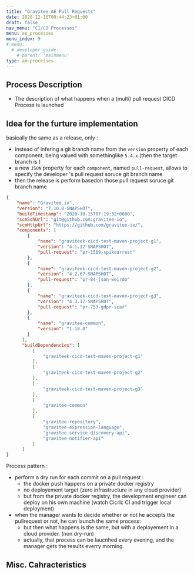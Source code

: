 ```yaml
---
title: "Gravitee AE Pull Requests"
date: 2020-12-16T00:44:23+01:00
draft: false
nav_menu: "CI/CD Processes"
menu: ae_processes
menu_index: 9
# menu:
  # developer_guide:
    # parent: 'mainmenu'
type: am-processes
---
```


## Process Description

* The description of what happens when a (multi) pull request CICD Process is launched



## Idea for the furture implementation

basically the same as a release, only :
* instead of infering a git branch name from the `version` property of each component, being valued with somethinglike `5.4.x` (then the target branch is )
* a new `JSON` property for each `component`, named `pull-request`, allows to specify the developer 's pull request soruce git branch name
* then the release is perform basedon those pull request soruce git branch name

```JSon
{
    "name": "Gravitee.io",
    "version": "7.10.0-SNAPSHOT",
    "buildTimestamp": "2020-10-15T07:19:32+0000",
    "scmSshUrl": "git@github.com:gravitee-io",
    "scmHttpUrl": "https://github.com/gravitee-io/",
    "components": [
        {
            "name": "graviteek-cicd-test-maven-project-g1",
            "version": "4.1.32-SNAPSHOT",
            "pull-request": "pr-1589-spikearrest"
        },
        {
            "name": "graviteek-cicd-test-maven-project-g2",
            "version": "4.2.67-SNAPSHOT",
            "pull-request": "pr-84-json-weirdo"
        },
        {
            "name": "graviteek-cicd-test-maven-project-g3",
            "version": "4.3.17-SNAPSHOT",
            "pull-request": "pr-753-gdpr-scar"
        },
        {
            "name": "gravitee-common",
            "version": "1.18.0"
        }
      ],
      "buildDependencies": [
          [
              "graviteek-cicd-test-maven-project-g1"
          ],
          [
              "graviteek-cicd-test-maven-project-g2"
          ],
          [
              "graviteek-cicd-test-maven-project-g3"
          ],
          [
              "gravitee-common"
          ],
          [
              "gravitee-repository",
              "gravitee-expression-language",
              "gravitee-service-discovery-api",
              "gravitee-notifier-api"
          ]
      ]
}
```



Process pattern :
* perform a dry run for each commit on a pull request :
  * the docker push happens on a private docker registry
  * no deployement target (zero infrastructure in any cloud provider)
  * but from the private docker registry, the development engineer can deploy on his own machine (watch Cicrlc CI and  trigger local deployment)
* when the manager wants to decide whether or not he accepts the pullrequest or not, he can launch the same process:
  * but then what happens is the same, but with a deployement in a cloud provider. (non dry-run)
  * actually, that process can be laucnhed every evening, and the manager gets the results everry morning.






## Misc. Cahracteristics
